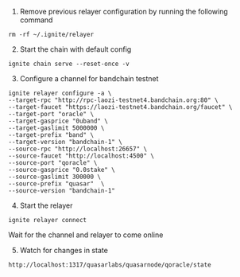 1. Remove previous relayer configuration by running the following command
```
rm -rf ~/.ignite/relayer
```

2. Start the chain with default config
```
ignite chain serve --reset-once -v
```

3. Configure a channel for bandchain testnet
```
ignite relayer configure -a \
--target-rpc "http://rpc-laozi-testnet4.bandchain.org:80" \
--target-faucet "https://laozi-testnet4.bandchain.org/faucet" \
--target-port "oracle" \
--target-gasprice "0uband" \
--target-gaslimit 5000000 \
--target-prefix "band" \
--target-version "bandchain-1" \
--source-rpc "http://localhost:26657" \
--source-faucet "http://localhost:4500" \
--source-port "qoracle" \
--source-gasprice "0.0stake" \
--source-gaslimit 300000 \
--source-prefix "quasar"  \
--source-version "bandchain-1"
```

4. Start the relayer
```
ignite relayer connect 
```
Wait for the channel and relayer to come online

5. Watch for changes in state
```
http://localhost:1317/quasarlabs/quasarnode/qoracle/state
```